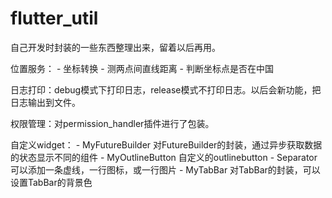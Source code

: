 # flutter_util

自己开发时封装的一些东西整理出来，留着以后再用。

位置服务：
    - 坐标转换
    - 测两点间直线距离
    - 判断坐标点是否在中国
    
日志打印：debug模式下打印日志，release模式不打印日志。以后会新功能，把日志输出到文件。

权限管理：对permission_handler插件进行了包装。

自定义widget：
    - MyFutureBuilder 对FutureBuilder的封装，通过异步获取数据的状态显示不同的组件
    - MyOutlineButton 自定义的outlinebutton
    - Separator 可以添加一条虚线，一行图标，或一行图片
    - MyTabBar 对TabBar的封装，可以设置TabBar的背景色
